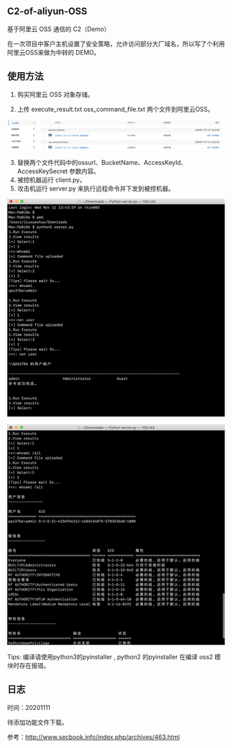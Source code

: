 ## C2-of-aliyun-OSS

基于阿里云 OSS 通信的 C2（Demo）

在一次项目中客户主机设置了安全策略，允许访问部分大厂域名，所以写了个利用阿里云OSS来做为中转的 DEMO。



## 使用方法

1. 购买阿里云 OSS 对象存储。

2. 上传 execute_result.txt  oss_command_file.txt 两个文件到阿里云OSS。

![image-20201111135923411](img/image-20201111135923411.png)

3. 替换两个文件代码中的ossurl、BucketName、AccessKeyId、AccessKeySecret 参数内容。
4. 被控机器运行 client.py。
5. 攻击机运行 server.py 来执行远程命令并下发到被控机器。

![image-20201111140632708](img/image-20201111140632708.png)

![image-20201111135204798](img/image-20201111135204798.png)



Tips: 编译请使用python3的pyinstaller , python2 的pyinstaller 在编译 oss2 模块时存在报错。



## 日志

时间：20201111

待添加功能文件下载。



参考：http://www.secbook.info/index.php/archives/463.html